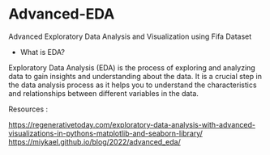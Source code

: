 # Advanced-EDA
Advanced Exploratory Data Analysis and Visualization using Fifa Dataset

- What is EDA?

Exploratory Data Analysis (EDA) is the process of exploring and analyzing data to gain insights and understanding about the data. It is a crucial step in the data analysis process as it helps you to understand the characteristics and relationships between different variables in the data.

Resources :

https://regenerativetoday.com/exploratory-data-analysis-with-advanced-visualizations-in-pythons-matplotlib-and-seaborn-library/
https://miykael.github.io/blog/2022/advanced_eda/
